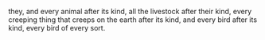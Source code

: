 they, and every animal after its kind, all the livestock after their kind, every creeping thing that creeps on the earth after its kind, and every bird after its kind, every bird of every sort.